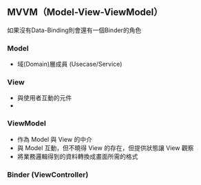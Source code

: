## MVVM（Model-View-ViewModel）
如果沒有Data-Binding則會還有一個Binder的角色

### Model
- 域(Domain)層成員 (Usecase/Service)

### View
- 與使用者互動的元件
- 

### ViewModel
- 作為 Model 與 View 的中介
- 與 Model 互動，但不曉得 View 的存在，但提供狀態讓 View 觀察
- 將業務邏輯得到的資料轉換成畫面所需的格式

### Binder (ViewController)







<!-- 將一個段落隱藏看不見
https://www.toptal.com/android/android-apps-mvvm-with-clean-architecture
https://cmmobile.gitbook.io/androidbook/xin-ren-xun-lian/jia-gou
-->
